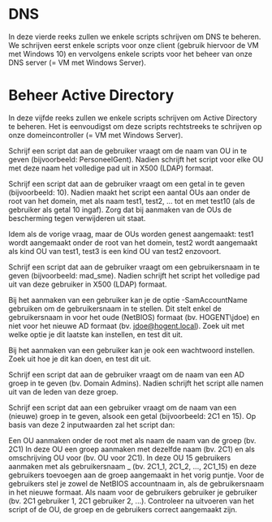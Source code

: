 # DNS
In deze vierde reeks zullen we enkele scripts schrijven om DNS te beheren. We schrijven eerst enkele scripts voor onze client (gebruik hiervoor de VM met Windows 10) en vervolgens enkele scripts voor het beheer van onze DNS server (= VM met Windows Server).


# Beheer Active Directory
In deze vijfde reeks zullen we enkele scripts schrijven om Active Directory te beheren. Het is eenvoudigst om deze scripts rechtstreeks te schrijven op onze domeincontroller (= VM met Windows Server).

Schrijf een script dat aan de gebruiker vraagt om de naam van OU in te geven (bijvoorbeeld: PersoneelGent). Nadien schrijft het script voor elke OU met deze naam het volledige pad uit in X500 (LDAP) formaat.

Schrijf een script dat aan de gebruiker vraagt om een getal in te geven (bijvoorbeeld: 10). Nadien maakt het script een aantal OUs aan onder de root van het domein, met als naam test1, test2, … tot en met test10 (als de gebruiker als getal 10 ingaf). Zorg dat bij aanmaken van de OUs de bescherming tegen verwijderen uit staat.

Idem als de vorige vraag, maar de OUs worden genest aangemaakt: test1 wordt aangemaakt onder de root van het domein, test2 wordt aangemaakt als kind OU van test1, test3 is een kind OU van test2 enzovoort.

Schrijf een script dat aan de gebruiker vraagt om een gebruikersnaam in te geven (bijvoorbeeld: mad_sme). Nadien schrijft het script het volledige pad uit van deze gebruiker in X500 (LDAP) formaat.

Bij het aanmaken van een gebruiker kan je de optie -SamAccountName gebruiken om de gebruikersnaam in te stellen. Dit stelt enkel de gebruikersnaam in voor het oude (NetBIOS) formaat (bv. HOGENT\jdoe) en niet voor het nieuwe AD formaat (bv. jdoe@hogent.local). Zoek uit met welke optie je dit laatste kan instellen, en test dit uit.

Bij het aanmaken van een gebruiker kan je ook een wachtwoord instellen. Zoek uit hoe je dit kan doen, en test dit uit.

Schrijf een script dat aan de gebruiker vraagt om de naam van een AD groep in te geven (bv. Domain Admins). Nadien schrijft het script alle namen uit van de leden van deze groep.

Schrijf een script dat aan een gebruiker vraagt om de naam van een (nieuwe) groep in te geven, alsook een getal (bijvoorbeeld: 2C1 en 15). Op basis van deze 2 inputwaarden zal het script dan:

Een OU aanmaken onder de root met als naam de naam van de groep (bv. 2C1)
In deze OU een groep aanmaken met dezelfde naam (bv. 2C1) en als omschrijving OU voor <naam groep> (bv. OU voor 2C1).
In deze OU 15 gebruikers aanmaken met als gebruikersnaam <naam groep>_<nr> (bv. 2C1_1, 2C1_2, ..., 2C1_15) en deze gebruikers toevoegen aan de groep aangemaakt in het vorig puntje. Voor de gebruikers stel je zowel de NetBIOS accountnaam in, als de gebruikersnaam in het nieuwe formaat. Als naam voor de gebruikers gebruiker je <naam groep> gebruiker <nr> (bv. 2C1 gebruiker 1, 2C1 gebruiker 2, ...).
Controleer na uitvoeren van het script of de OU, de groep en de gebruikers correct aangemaakt zijn.
